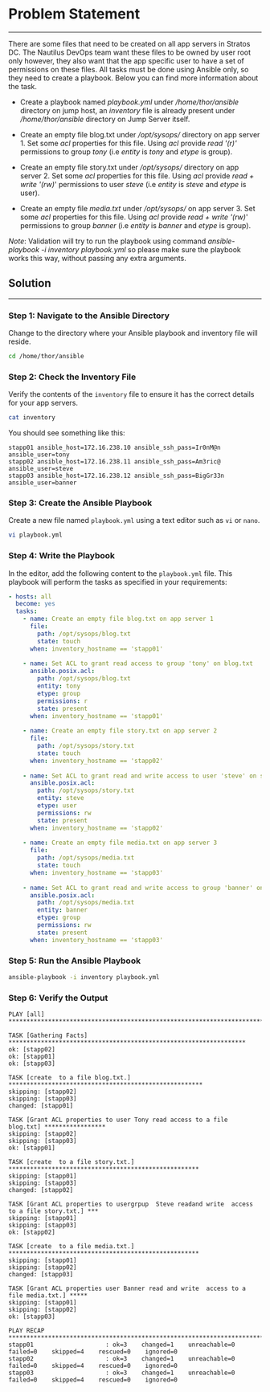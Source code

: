 # Problem  Statement

---
There are some files that need to be created on all app servers in Stratos DC. The Nautilus DevOps team want these files to be owned by user root only however, they also want that the app specific user to have a set of permissions on these files. All tasks must be done using Ansible only, so they need to create a playbook. Below you can find more information about the task.

- Create a playbook named _playbook.yml_ under _/home/thor/ansible_ directory on jump host, an _inventory_ file is already present under _/home/thor/ansible_ directory on Jump Server itself.

- Create an empty file blog.txt under _/opt/sysops/_ directory on app server 1. Set some _acl_ properties for this file. Using _acl_ provide _read '(r)'_ permissions to group _tony_ (i.e _entity_ is _tony_ and _etype_ is group).

- Create an empty file story.txt under _/opt/sysops/_ directory on app server 2. Set some _acl_ properties for this file. Using _acl_ provide _read + write '(rw)_' permissions to user _steve_ (i.e _entity_ is _steve_ and _etype_ is user).

- Create an empty file _media.txt_ under _/opt/sysops/_ on app server 3. Set some _acl_ properties for this file. Using _acl_ provide _read + write '(rw)_' permissions to group _banner_ (i.e _entity_ is _banner_ and _etype_ is group).

_Note_: Validation will try to run the playbook using command _ansible-playbook -i inventory playbook.yml_ so please make sure the playbook works this way, without passing any extra arguments.

## Solution

---

### Step 1: Navigate to the Ansible Directory

Change to the directory where your Ansible playbook and inventory file will reside.

```bash
cd /home/thor/ansible
```

### Step 2: Check the Inventory File

Verify the contents of the `inventory` file to ensure it has the correct details for your app servers.

```bash
cat inventory
```

You should see something like this:

```
stapp01 ansible_host=172.16.238.10 ansible_ssh_pass=Ir0nM@n ansible_user=tony
stapp02 ansible_host=172.16.238.11 ansible_ssh_pass=Am3ric@ ansible_user=steve
stapp03 ansible_host=172.16.238.12 ansible_ssh_pass=BigGr33n ansible_user=banner
```

### Step 3: Create the Ansible Playbook

Create a new file named `playbook.yml` using a text editor such as `vi` or `nano`.

```bash
vi playbook.yml
```

### Step 4: Write the Playbook

In the editor, add the following content to the `playbook.yml` file. This playbook will perform the tasks as specified in your requirements:

```yaml
- hosts: all
  become: yes
  tasks:
    - name: Create an empty file blog.txt on app server 1
      file:
        path: /opt/sysops/blog.txt
        state: touch
      when: inventory_hostname == 'stapp01'
    
    - name: Set ACL to grant read access to group 'tony' on blog.txt
      ansible.posix.acl:
        path: /opt/sysops/blog.txt
        entity: tony
        etype: group
        permissions: r
        state: present
      when: inventory_hostname == 'stapp01'
    
    - name: Create an empty file story.txt on app server 2
      file:
        path: /opt/sysops/story.txt
        state: touch
      when: inventory_hostname == 'stapp02'
    
    - name: Set ACL to grant read and write access to user 'steve' on story.txt
      ansible.posix.acl:
        path: /opt/sysops/story.txt
        entity: steve
        etype: user
        permissions: rw
        state: present
      when: inventory_hostname == 'stapp02'
    
    - name: Create an empty file media.txt on app server 3
      file:
        path: /opt/sysops/media.txt
        state: touch
      when: inventory_hostname == 'stapp03'
    
    - name: Set ACL to grant read and write access to group 'banner' on media.txt
      ansible.posix.acl:
        path: /opt/sysops/media.txt
        entity: banner
        etype: group
        permissions: rw
        state: present
      when: inventory_hostname == 'stapp03'
```

### Step 5: Run the Ansible Playbook

```bash
ansible-playbook -i inventory playbook.yml
```

### Step 6: Verify the Output

```
PLAY [all] ******************************************************************************

TASK [Gathering Facts] ******************************************************************
ok: [stapp02]
ok: [stapp01]
ok: [stapp03]

TASK [create  to a file blog.txt.] ******************************************************
skipping: [stapp02]
skipping: [stapp03]
changed: [stapp01]

TASK [Grant ACL properties to user Tony read access to a file blog.txt] *****************
skipping: [stapp02]
skipping: [stapp03]
ok: [stapp01]

TASK [create  to a file story.txt.] *****************************************************
skipping: [stapp01]
skipping: [stapp03]
changed: [stapp02]

TASK [Grant ACL properties to usergrpup  Steve readand write  access to a file story.txt.] ***
skipping: [stapp01]
skipping: [stapp03]
ok: [stapp02]

TASK [create  to a file media.txt.] *****************************************************
skipping: [stapp01]
skipping: [stapp02]
changed: [stapp03]

TASK [Grant ACL properties user Banner read and write  access to a file media.txt.] *****
skipping: [stapp01]
skipping: [stapp02]
ok: [stapp03]

PLAY RECAP ******************************************************************************
stapp01                    : ok=3    changed=1    unreachable=0    failed=0    skipped=4    rescued=0    ignored=0
stapp02                    : ok=3    changed=1    unreachable=0    failed=0    skipped=4    rescued=0    ignored=0
stapp03                    : ok=3    changed=1    unreachable=0    failed=0    skipped=4    rescued=0    ignored=0
```
